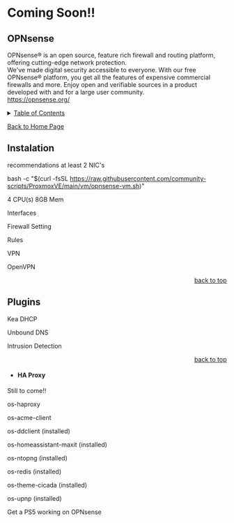 # Coming Soon!!

<a id="readme_top"></a>
## OPNsense


OPNsense® is an open source, feature rich firewall and routing platform, offering cutting-edge network protection.  
We've made digital security accessible to everyone. With our free OPNsense® platform, you get all the features of expensive commercial firewalls and more. Enjoy open and verifiable sources in a product developed with and for a large user community.  
https://opnsense.org/

<details>
<summary><u>Table of Contents</u></summary>

+ <a href="#Instalation">Instalation</a>
+ <a href="#Interfaces">Interfaces</a>
+ <a href="#Firewall_Settings">Firewall Setting</a>
	+ <a href="#HA_Proxy">Rules</a>
+ <a href="#VPN">VPN</a>
	+ <a href="#OpenVPN">OpenVPN</a>	
+ <a href="#Plugins">Plugins</a>
	+ <a href="#HA_Proxy">HA Proxy</a>
	
</details>  

<a href="https://github.com/HomeStudiosDIY/HomeStudiosDIY/blob/main/README.md">Back to Home Page</a>



## Instalation

recommendations at least 2 NIC's

bash -c "$(curl -fsSL https://raw.githubusercontent.com/community-scripts/ProxmoxVE/main/vm/opnsense-vm.sh)"





4 CPU(s)
8GB Mem







Interfaces


Firewall Setting


Rules




VPN

OpenVPN









<p align="right"><a href="#readme_top">back to top</a></p>

<a id="Plugins"></a>
## Plugins





Kea DHCP

Unbound DNS

Intrusion Detection




<p align="right"><a href="#readme_top">back to top</a></p>

<a id="HA_Proxy"></a>
+ #### HA Proxy

Still to come!!			

os-haproxy




os-acme-client




os-ddclient (installed)	



os-homeassistant-maxit (installed)	



os-ntopng (installed)	


os-redis (installed)	





os-theme-cicada (installed)	


os-upnp (installed)	



Get a PS5 working on OPNsense